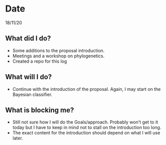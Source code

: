 # Date
18/11/20
## **What did I do?** 
- Some additions to the proposal introduction. 
- Meetings and a workshop on phylogenetics.
-  Created a repo for this log 
## **What will I do?** 
- Continue with the introduction of the proposal. Again, I may start on the Bayesian classifier. 
## **What is blocking me?** 
- Still not sure how I will do the Goals/approach. Probably won't get to it today but I have to keep in mind not to stall on the introduction too long. 
- The exact content for the introduction should depend on what I will use later.